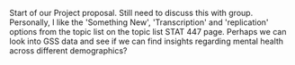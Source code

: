 Start of our Project proposal. Still need to discuss this with group. 
Personally, I like the 'Something New', 'Transcription' and 'replication' options from the topic list on the topic list STAT 447 page. Perhaps we can look into GSS data and see if we can find insights regarding mental health across different demographics?
